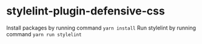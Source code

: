 # stylelint-plugin-defensive-css
Install packages by running command `yarn install`
Run stylelint by running command `yarn run stylelint`
